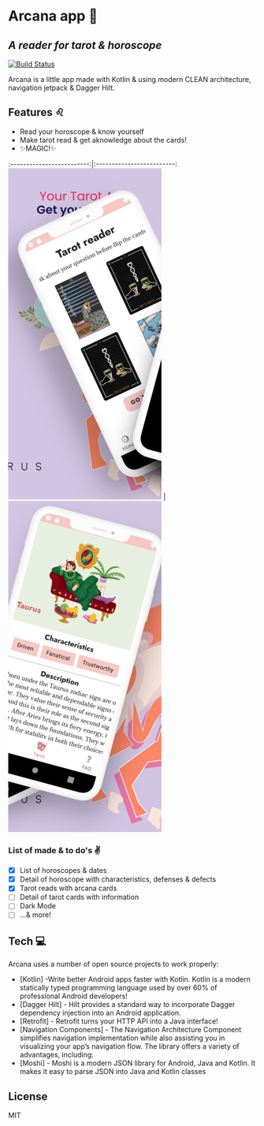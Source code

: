 # Arcana app 🔮
## _A reader for tarot & horoscope_

[![Build Status](https://travis-ci.org/joemccann/dillinger.svg?branch=master)](https://travis-ci.org/joemccann/dillinger)

Arcana is a little app made with Kotlin & using modern CLEAN architecture, navigation jetpack & Dagger Hilt.

## Features ♌

- Read your horoscope & know yourself
- Make tarot read & get aknowledge about the cards!
- ✨MAGIC!✨

:-------------------------:|:-------------------------:
![](/phone_screen.png )  |  ![](/phone_screen2.png)

### List of made & to do's ✌

- [x] List of horoscopes & dates
- [x] Detail of horoscope with characteristics, defenses & defects
- [x] Tarot reads with arcana cards
- [ ] Detail of tarot cards with information
- [ ] Dark Mode
- [ ] ...& more!

## Tech 💻

Arcana uses a number of open source projects to work properly:

- [Kotlin] -Write better Android apps faster with Kotlin. Kotlin is a modern statically typed programming language used by over 60% of professional Android developers!
- [Dagger Hilt] - Hilt provides a standard way to incorporate Dagger dependency injection into an Android application.
- [Retrofit] - Retrofit turns your HTTP API into a Java interface!
- [Navigation Components] - The Navigation Architecture Component simplifies navigation implementation while also assisting you in visualizing your app’s navigation flow. The library offers a variety of advantages, including:
- [Moshi] - Moshi is a modern JSON library for Android, Java and Kotlin. It makes it easy to parse JSON into Java and Kotlin classes

## License

MIT
